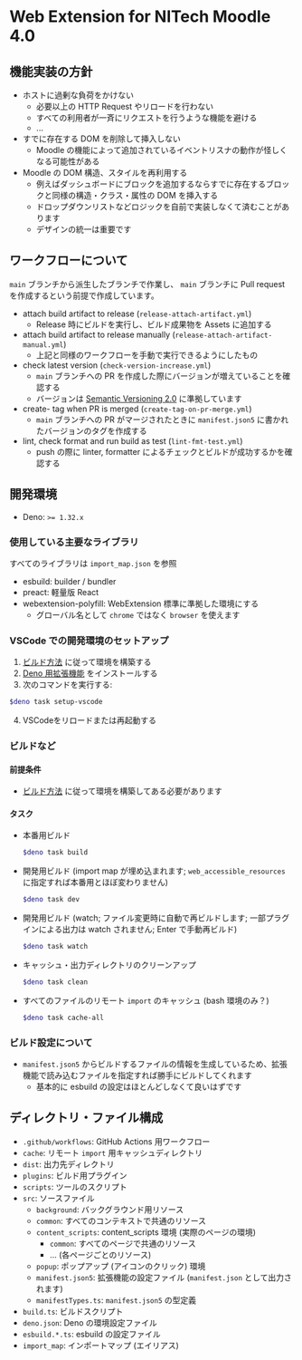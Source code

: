 # Web Extension for NITech Moodle 4.0

## 機能実装の方針

- ホストに過剰な負荷をかけない
  - 必要以上の HTTP Request やリロードを行わない
  - すべての利用者が一斉にリクエストを行うような機能を避ける
  - ...
- すでに存在する DOM を削除して挿入しない
  - Moodle
    の機能によって追加されているイベントリスナの動作が怪しくなる可能性がある
- Moodle の DOM 構造、スタイルを再利用する
  - 例えばダッシュボードにブロックを追加するならすでに存在するブロックと同様の構造・クラス・属性の
    DOM を挿入する
  - ドロップダウンリストなどロジックを自前で実装しなくて済むことがあります
  - デザインの統一は重要です

## ワークフローについて

`main` ブランチから派生したブランチで作業し、 `main` ブランチに Pull request
を作成するという前提で作成しています。

- attach build artifact to release (`release-attach-artifact.yml`)
  - Release 時にビルドを実行し、ビルド成果物を Assets に追加する
- attach build artifact to release manually
  (`release-attach-artifact-manual.yml`)
  - 上記と同様のワークフローを手動で実行できるようにしたもの
- check latest version (`check-version-increase.yml`)
  - `main` ブランチへの PR を作成した際にバージョンが増えていることを確認する
  - バージョンは [Semantic Versioning 2.0](https://semver.org/lang/ja/)
    に準拠しています
- create- tag when PR is merged (`create-tag-on-pr-merge.yml`)
  - `main` ブランチへの PR がマージされたときに `manifest.json5`
    に書かれたバージョンのタグを作成する
- lint, check format and run build as test (`lint-fmt-test.yml`)
  - push の際に linter, formatter によるチェックとビルドが成功するかを確認する

## 開発環境

- Deno: `>= 1.32.x`

### 使用している主要なライブラリ

すべてのライブラリは `import_map.json` を参照

- esbuild: builder / bundler
- preact: 軽量版 React
- webextension-polyfill: WebExtension 標準に準拠した環境にする
  - グローバル名として `chrome` ではなく `browser` を使えます

### VSCode での開発環境のセットアップ

1. [ビルド方法](how_to_build.md) に従って環境を構築する
2. [Deno 用拡張機能](https://marketplace.visualstudio.com/items?itemName=denoland.vscode-deno)
   をインストールする
3. 次のコマンドを実行する:

```sh
$deno task setup-vscode
```

4. VSCodeをリロードまたは再起動する

### ビルドなど

#### 前提条件

- [ビルド方法](how_to_build.md) に従って環境を構築してある必要があります

#### タスク

- 本番用ビルド

  ```sh
  $deno task build
  ```

- 開発用ビルド (import map が埋め込まれます; `web_accessible_resources`
  に指定すれば本番用とほぼ変わりません)

  ```sh
  $deno task dev
  ```

- 開発用ビルド (watch; ファイル変更時に自動で再ビルドします;
  一部プラグインによる出力は watch されません; Enter で手動再ビルド)

  ```sh
  $deno task watch
  ```

- キャッシュ・出力ディレクトリのクリーンアップ

  ```sh
  $deno task clean
  ```

- すべてのファイルのリモート `import` のキャッシュ (bash 環境のみ？)

  ```sh
  $deno task cache-all
  ```

### ビルド設定について

- `manifest.json5`
  からビルドするファイルの情報を生成しているため、拡張機能で読み込むファイルを指定すれば勝手にビルドしてくれます
  - 基本的に esbuild の設定はほとんどしなくて良いはずです

## ディレクトリ・ファイル構成

- `.github/workflows`: GitHub Actions 用ワークフロー
- `cache`: リモート `import` 用キャッシュディレクトリ
- `dist`: 出力先ディレクトリ
- `plugins`: ビルド用プラグイン
- `scripts`: ツールのスクリプト
- `src`: ソースファイル
  - `background`: バックグラウンド用リソース
  - `common`: すべてのコンテキストで共通のリソース
  - `content_scripts`: content_scripts 環境 (実際のページの環境)
    - `common`: すべてのページで共通のリソース
    - ... (各ページごとのリソース)
  - `popup`: ポップアップ (アイコンのクリック) 環境
  - `manifest.json5`: 拡張機能の設定ファイル (`manifest.json`
    として出力されます)
  - `manifestTypes.ts`: `manifest.json5` の型定義
- `build.ts`: ビルドスクリプト
- `deno.json`: Deno の環境設定ファイル
- `esbuild.*.ts`: esbuild の設定ファイル
- `import_map`: インポートマップ (エイリアス)
